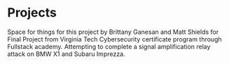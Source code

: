 # Projects
Space for things for this project by Brittany Ganesan and Matt Shields for Final Project from Virginia Tech Cybersecurity certificate program through Fullstack academy.
Attempting to complete a signal amplification relay attack on BMW X1 and Subaru Imprezza. 
